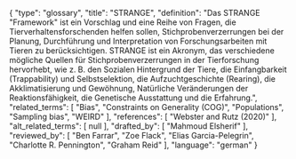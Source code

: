 {
    "type": "glossary",
    "title": "STRANGE",
    "definition": "Das STRANGE \"Framework\" ist ein Vorschlag und eine Reihe von Fragen, die Tierverhaltensforschenden helfen sollen, Stichprobenverzerrungen bei der Planung, Durchführung und Interpretation von Forschungsarbeiten mit Tieren zu berücksichtigen. STRANGE ist ein Akronym, das verschiedene mögliche Quellen für Stichprobenverzerrungen in der Tierforschung hervorhebt, wie z. B. den Sozialen Hintergrund der Tiere, die Einfangbarkeit (Trappability) und Selbstselektion, die Aufzuchtgeschichte (Rearing), die Akklimatisierung und Gewöhnung, Natürliche Veränderungen der Reaktionsfähigkeit, die Genetische Ausstattung und die Erfahrung.",
    "related_terms": [
        "Bias",
        "Constraints on Generality (COG)",
        "Populations",
        "Sampling bias",
        "WEIRD"
    ],
    "references": [
        "Webster and Rutz (2020)"
    ],
    "alt_related_terms": [
        null
    ],
    "drafted_by": [
        "Mahmoud Elsherif"
    ],
    "reviewed_by": [
        "Ben Farrar",
        "Zoe Flack",
        "Elias Garcia-Pelegrin",
        "Charlotte R. Pennington",
        "Graham Reid"
    ],
    "language": "german"
}